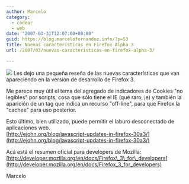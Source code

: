 ```yaml
---
author: Marcelo
category:
  - codear
  - web
date: "2007-03-31T12:07:00+00:00"
guid: https://blog.marcelofernandez.info/?p=53
title: Nuevas características en Firefox Alpha 3
url: /2007/03/nuevas-caracteristicas-en-firefox-alpha-3/

---
```

[![](http://1.bp.blogspot.com/_nDZ247g0qSM/Rg5Sf0O5rEI/AAAAAAAAAFI/9C15saWW-dk/s400/mozicon128.png)](http://1.bp.blogspot.com/_nDZ247g0qSM/Rg5Sf0O5rEI/AAAAAAAAAFI/9C15saWW-dk/s1600-h/mozicon128.png) Les dejo una pequeña reseña de las nuevas características que van apareciendo en la versión de desarrollo de Firefox 3.

Me parece muy útil el tema del agregado de indicadores de Cookies "no legibles" por scripts, cosa que sólo tiene el IE (qué raro, je) y también la aparición de un tag que indica un recurso "off-line", para que Firefox la "cachee" para uso posterior.

Esto último, bien utilizado, puede permitir el laburo desconectado de aplicaciones web.  
[http://ejohn.org/blog/javascript-updates-in-firefox-30a3/](http://ejohn.org/blog/javascript-updates-in-firefox-30a3/)

Acá está el resumen oficial para developers de Mozilla:  
[http://developer.mozilla.org/en/docs/Firefox\_3\_for\_developers](http://developer.mozilla.org/en/docs/Firefox_3_for_developers)

Marcelo
